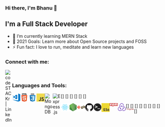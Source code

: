 ### Hi there, I'm Bhanu 👋


## I'm a Full Stack Developer

- 🌱 I’m currently learning MERN Stack
- 🥅 2021 Goals: Learn more about Open Source projects and FOSS
- ⚡ Fun fact: I love to run, meditate and learn new languages


### Connect with me:

[<img align="left" alt="codeSTACKr | LinkedIn" width="22px" src="https://cdn.jsdelivr.net/npm/simple-icons@v3/icons/linkedin.svg" />][linkedin]


<br />

### Languages and Tools:

[<img align="left" alt="Visual Studio Code" width="26px" src="https://raw.githubusercontent.com/github/explore/80688e429a7d4ef2fca1e82350fe8e3517d3494d/topics/visual-studio-code/visual-studio-code.png" />]
[<img align="left" alt="HTML5" width="26px" src="https://raw.githubusercontent.com/github/explore/80688e429a7d4ef2fca1e82350fe8e3517d3494d/topics/html/html.png" />]
[<img align="left" alt="CSS3" width="26px" src="https://raw.githubusercontent.com/github/explore/80688e429a7d4ef2fca1e82350fe8e3517d3494d/topics/css/css.png" />]
[<img align="left" alt="JavaScript" width="26px" src="https://raw.githubusercontent.com/github/explore/80688e429a7d4ef2fca1e82350fe8e3517d3494d/topics/javascript/javascript.png" />]
[<img align="left" alt="MongoDB" width="26px" src="https://encrypted-tbn0.gstatic.com/images?q=tbn:ANd9GcQLCJ0AvyeHZpt1LUcV75vNvxCMqDzwTPvuqEr0a1QMVonDCjpkwClcmP5MOPXPU5kYVg&usqp=CAU" />]
[<img align="left" alt="Express.js" width="26px" src="https://github.com/MarioTerron/logo-images/blob/master/logos/expressjs.png" />]

[<img align="left" alt="React" width="26px" src="https://raw.githubusercontent.com/github/explore/80688e429a7d4ef2fca1e82350fe8e3517d3494d/topics/react/react.png" />]
[<img align="left" alt="Node.js" width="26px" src="https://raw.githubusercontent.com/github/explore/80688e429a7d4ef2fca1e82350fe8e3517d3494d/topics/nodejs/nodejs.png" />]
[<img align="left" alt="Git" width="26px" src="https://raw.githubusercontent.com/github/explore/80688e429a7d4ef2fca1e82350fe8e3517d3494d/topics/git/git.png" />]
[<img align="left" alt="GitHub" width="26px" src="https://raw.githubusercontent.com/github/explore/78df643247d429f6cc873026c0622819ad797942/topics/github/github.png" />]
[<img align="left" alt="Terminal" width="26px" src="https://raw.githubusercontent.com/github/explore/80688e429a7d4ef2fca1e82350fe8e3517d3494d/topics/terminal/terminal.png" />]
[<img align="left" alt="ES6" width="26px" src="https://github.com/MarioTerron/logo-images/blob/master/logos/es6.png" />]
[<img align="left" alt="NPM" width="26px" src="https://github.com/MarioTerron/logo-images/blob/master/logos/npm.png" />]
[<img align="left" alt="Redux" width="26px" src="https://github.com/MarioTerron/logo-images/blob/master/logos/redux.png" />]
[<img align="left" alt="Mongoose" width="26px" src="https://github.com/MarioTerron/logo-images/blob/master/logos/mongoose.png" />]



[linkedin]: https://linkedin.com/in/bhanusaitejam
